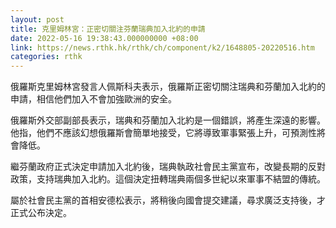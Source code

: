 ```yaml
---
layout: post
title: 克里姆林宮：正密切關注芬蘭瑞典加入北約的申請
date: 2022-05-16 19:38:43.000000000 +08:00
link: https://news.rthk.hk/rthk/ch/component/k2/1648805-20220516.htm
categories: rthk
---
```


俄羅斯克里姆林宮發言人佩斯科夫表示，俄羅斯正密切關注瑞典和芬蘭加入北約的申請，相信他們加入不會加強歐洲的安全。

俄羅斯外交部副部長表示，瑞典和芬蘭加入北約是一個錯誤，將產生深遠的影響。他指，他們不應該幻想俄羅斯會簡單地接受，它將導致軍事緊張上升，可預測性將會降低。

繼芬蘭政府正式決定申請加入北約後，瑞典執政社會民主黨宣布，改變長期的反對政策，支持瑞典加入北約。這個決定扭轉瑞典兩個多世紀以來軍事不結盟的傳統。

屬於社會民主黨的首相安德松表示，將稍後向國會提交建議，尋求廣泛支持後，才正式公布決定。
